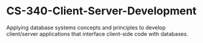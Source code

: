# CS-340-Client-Server-Development
Applying database systems concepts and principles to develop client/server applications that interface client-side code with databases.

